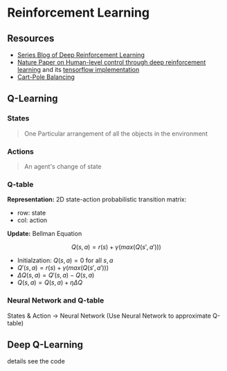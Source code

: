 #  Reinforcement Learning

## Resources

- [Series Blog of Deep Reinforcement Learning](https://medium.com/emergent-future/simple-reinforcement-learning-with-tensorflow-part-0-q-learning-with-tables-and-neural-networks-d195264329d0)
- [Nature Paper on Human-level control through deep reinforcement
learning](http://www.davidqiu.com:8888/research/nature14236.pdf) and its [tensorflow implementation](https://github.com/devsisters/DQN-tensorflow)
- [Cart-Pole Balancing](https://medium.com/@tuzzer/cart-pole-balancing-with-q-learning-b54c6068d947)

## Q-Learning

### States

> One Particular arrangement of all the objects in the environment

### Actions

> An agent's change of state

### Q-table

**Representation:** 2D state-action probabilistic transition matrix: 

- row: state
- col: action

**Update:** Bellman Equation

$$Q(s,a) = r(s) + \gamma(max(Q(s',a')))$$

- Initialzation: $Q(s,a) = 0$ for all $s, a$
- $Q'(s,a) = r(s) + \gamma(max(Q(s',a')))$
- $\Delta Q(s,a) = Q'(s,a) - Q(s,a)$
- $Q(s,a) = Q(s,a) + \eta \Delta Q$

### Neural Network and Q-table

States & Action -> Neural Network (Use Neural Network to approximate Q-table)

## Deep Q-Learning

details see the code
